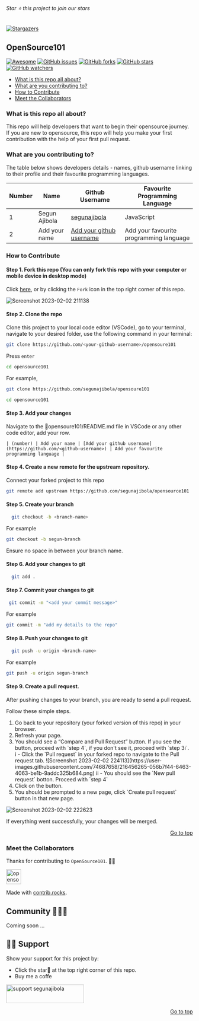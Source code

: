 <div id="top"></div>

<h6>Star ⭐ this project to join our stars</h6>

[![Stargazers](https://git-lister.onrender.com/api/stars/segunajibola/opensource101?limit=100)](https://github.com/segunajibola/OpenSource101)

<h2>OpenSource101</h2>

[![Awesome](https://cdn.rawgit.com/sindresorhus/awesome/d7305f38d29fed78fa85652e3a63e154dd8e8829/media/badge.svg)](https://github.com/sindresorhus/awesome)
[![GitHub issues](https://img.shields.io/github/issues/segunajibola/opensource101?style=plastic)](https://github.com/segunajibola/opensource101/issues)
[![GitHub forks](https://img.shields.io/github/forks/segunajibola/opensource101?style=plastic)](https://img.shields.io/github/forks/segunajibola/opensource101)
[![GitHub stars](https://img.shields.io/github/stars/segunajibola/opensource101?style=plastic)](https://img.shields.io/github/stars/segunajibola/opensource101)
[![GitHub watchers](https://img.shields.io/github/watchers/segunajibola/opensource101?style=plastic&label=Watch)](https://github.com/segunajibola/opensource101)

- [What is this repo all about?](#what-is-this-repo-all-about)
- [What are you contributing to?](#what-are-you-contributing-to)
- [How to Contribute](#how-to-Contribute)
- [Meet the Collaborators](#meet-the-Collaborators)

### What is this repo all about?
This repo will help developers that want to begin their opensource journey. If you are new to opensource, this repo will help you make your first contribution with the help of your first pull request.

### What are you contributing to?
The table below shows developers details - names, github username linking to their profile and their favourite programming languages.

<!-- TABLE SECTION -->

| Number | Name | Github Username | Favourite Programming Language |
| - | ----------- | ------------------------------ | ----- |
| 1 | Segun Ajibola | [segunajibola](https://github.com/segunajibola) | JavaScript |
| 2 | Add your name | [Add your github username](https://github.com/<github-username>) | Add your favourite programming language |

<!-- TABLE SECTION ENDS -->

### How to Contribute

#### Step 1. Fork this repo (You can only fork this repo with your computer or mobile device in desktop mode)

Click [here](https://github.com/segunajibola/opensource101/fork), or by clicking the `Fork` icon in the top right corner of this repo.

![Screenshot 2023-02-02 211138](https://user-images.githubusercontent.com/74687658/216455328-9b186a73-9846-4caf-a5fe-8d7bf68622fd.png)


#### Step 2. Clone the repo

Clone this project to your local code editor (VSCode), go to your terminal, navigate to your desired folder, use the following command in your terminal:

   ```bash
   git clone https://github.com/<your-github-username>/opensoure101
   ```
   Press `enter`
   
   ```bash
   cd opensource101
   ```
   
   For example, 
   
   ```bash
   git clone https://github.com/segunajibola/opensoure101
   ```   
   ```bash
   cd opensource101
   ```
   
 #### Step 3. Add your changes
 
 Navigate to the 📁opensoure101/README.md file in VSCode or any other code editor, add your row.
 
 `| (number) | Add your name | [Add your github username](https://github.com/<github-username>) | Add your favourite programming language |`
 
  #### Step 4. Create a new remote for the upstream repository.
  
  Connect your forked project to this repo
  
   ```bash
  git remote add upstream https://github.com/segunajibola/opensource101           
  ```
  
  #### Step 5. Create your branch
 
 ```bash
   git checkout -b <branch-name>
   ```  
   For example
   ```bash
   git checkout -b segun-branch
   ```  
   Ensure no space in between your branch name.
   
 #### Step 6. Add your changes to git
 
 ```bash
   git add .
   ```  
 #### Step 7. Commit your changes to git
 
  ```bash
   git commit -m "<add your commit message>"
   ``` 
   
   For example

   ```bash
   git commit -m "add my details to the repo"
   ```  
 #### Step 8. Push your changes to git
 
 ```bash
   git push -u origin <branch-name>
   ```
   For example

   ```bash
   git push -u origin segun-branch
   ```  
 #### Step 9. Create a pull request.
 
After pushing changes to your branch, you are ready to send a pull request.

Follow these simple steps.
<ol>
   <li> Go back to your repository (your forked version of this repo) in your browser.</li>

<li> Refresh your page.</li>
<li> You should see a “Compare and Pull Request” button. If you see the button, proceed with `step 4`, if you don't see it, proceed with `step 3i`. </li>
  i - Click the `Pull request` in your forked repo to navigate to the Pull request tab. 
  ![Screenshot 2023-02-02 224113](https://user-images.githubusercontent.com/74687658/216456265-056b7f44-6463-4063-be1b-9addc325b684.png)
  ii - You should see the `New pull request` botton. Proceed with `step 4`
<li> Click on the button.</li>
<li> You should be prompted to a new page, click `Create pull request` button in that new page.</li>
</ol>

![Screenshot 2023-02-02 222623](https://user-images.githubusercontent.com/74687658/216455257-da7dd92b-ead5-4495-86f6-ad5bfb0016e8.png)

If everything went successfully, your changes will be merged.
   
<p align="right"><a href="#top">Go to top</a></p>

### Meet the Collaborators

Thanks for contributing to `OpenSource101`. 🙏🙏

<a href="https://github.com/segunajibola/picbot/graphs/contributors">
  <img src="https://contrib.rocks/image?repo=segunajibola/opensource101" alt="opensource101 contributors" width="40" height="40"/>
</a>


Made with [contrib.rocks](https://contrib.rocks).

## Community 👨‍👩‍👦

Coming soon ...

## 🙏🏽 Support

Show your support for this project by:

- Click the star🌟 at the top right corner of this repo.
- Buy me a coffe
<div>
   <a href="https://www.buymeacoffee.com/segunajibola"> <img src="https://cdn.buymeacoffee.com/buttons/v2/default-yellow.png" height="50" width="210" alt="support segunajibola"/></a>
</div>

<p align="right"><a href="#top">Go to top</a></p>
